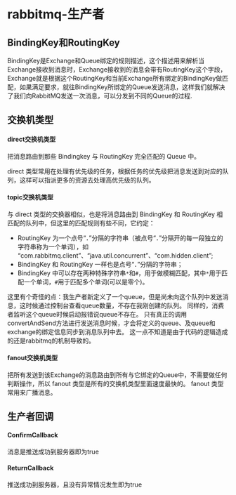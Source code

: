 # rabbitmq-生产者
## BindingKey和RoutingKey
BindingKey是Exchange和Queue绑定的规则描述，这个描述用来解析当Exchange接收到消息时，Exchange接收到的消息会带有RoutingKey这个字段，Exchange就是根据这个RoutingKey和当前Exchange所有绑定的BindingKey做匹配，如果满足要求，就往BindingKey所绑定的Queue发送消息，这样我们就解决了我们向RabbitMQ发送一次消息，可以分发到不同的Queue的过程.

## 交换机类型
####  direct交换机类型
把消息路由到那些 Bindingkey 与 RoutingKey 完全匹配的 Queue 中。

direct 类型常用在处理有优先级的任务，根据任务的优先级把消息发送到对应的队列，这样可以指派更多的资源去处理高优先级的队列。

####  topic交换机类型
与 direct 类型的交换器相似，也是将消息路由到 BindingKey 和 RoutingKey 相匹配的队列中，但这里的匹配规则有些不同，它约定：

* RoutingKey 为一个点号“．”分隔的字符串（被点号“．”分隔开的每一段独立的字符串称为一个单词），如 “com.rabbitmq.client”、“java.util.concurrent”、“com.hidden.client”;
* BindingKey 和 RoutingKey 一样也是点号“．”分隔的字符串；
* BindingKey 中可以存在两种特殊字符串`*`和`#`，用于做模糊匹配，其中`*`用于匹配一个单词，`#`用于匹配多个单词(可以是零个)。

这里有个奇怪的点：我生产者新定义了一个queue，但是尚未向这个队列中发送消息，这时候通过控制台查看queue数量，不存在我刚创建的队列。
同样的，消费者监听这个queue时候启动报错说queue不存在。
只有真正的调用convertAndSend方法进行发送消息时候，才会将定义的queue、及queue和exchange的绑定信息同步到消息队列中去。
这一点不知道是由于代码的逻辑造成的还是rabbitmq的机制导致的。

####  fanout交换机类型
把所有发送到该Exchange的消息路由到所有与它绑定的Queue中，不需要做任何判断操作，所以 fanout 类型是所有的交换机类型里面速度最快的。
fanout 类型常用来广播消息。

## 生产者回调
#### ConfirmCallback
消息是推送成功到服务器即为true
#### ReturnCallback
推送成功到服务器，且没有异常情况发生即为true

